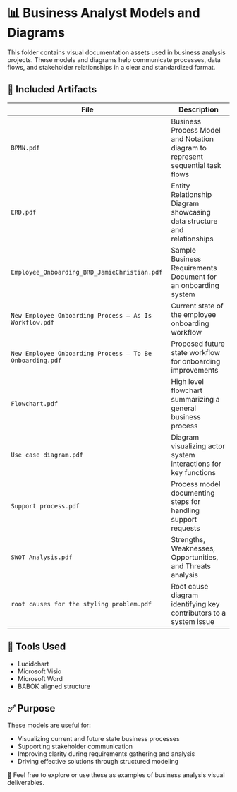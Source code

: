 # 📊 Business Analyst Models and Diagrams

This folder contains visual documentation assets used in business analysis projects. These models and diagrams help communicate processes, data flows, and stakeholder relationships in a clear and standardized format.

## 📁 Included Artifacts

| File | Description |
|------|-------------|
| `BPMN.pdf` | Business Process Model and Notation diagram to represent sequential task flows |
| `ERD.pdf` | Entity Relationship Diagram showcasing data structure and relationships |
| `Employee_Onboarding_BRD_JamieChristian.pdf` | Sample Business Requirements Document for an onboarding system |
| `New Employee Onboarding Process – As Is Workflow.pdf` | Current state of the employee onboarding workflow |
| `New Employee Onboarding Process – To Be Onboarding.pdf` | Proposed future state workflow for onboarding improvements |
| `Flowchart.pdf` | High level flowchart summarizing a general business process |
| `Use case diagram.pdf` | Diagram visualizing actor system interactions for key functions |
| `Support process.pdf` | Process model documenting steps for handling support requests |
| `SWOT Analysis.pdf` | Strengths, Weaknesses, Opportunities, and Threats analysis |
| `root causes for the styling problem.pdf` | Root cause diagram identifying key contributors to a system issue |

## 🧰 Tools Used
- Lucidchart  
- Microsoft Visio
- Microsoft Word
- BABOK aligned structure 

## ✅ Purpose

These models are useful for:
- Visualizing current and future state business processes  
- Supporting stakeholder communication  
- Improving clarity during requirements gathering and analysis  
- Driving effective solutions through structured modeling

📌 Feel free to explore or use these as examples of business analysis visual deliverables.
